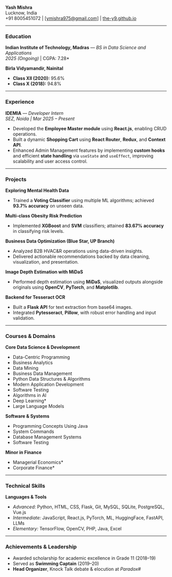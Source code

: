 **Yash Mishra**  
Lucknow, India  
+91 8005451072 | [ymishra975@gmail.com] | [the-y9.github.io](https://the-y9.github.io)  

---

### **Education**

**Indian Institute of Technology, Madras** — *BS in Data Science and Applications*  
*2025 (Ongoing)* | CGPA: 7.28*  

**Birla Vidyamandir, Nainital**  
- **Class XII (2020):** 95.6%  
- **Class X (2018):** 94.8%  

---

### **Experience**

**IDEMIA** — *Developer Intern*  
*SEZ, Noida | Mar 2025 – Present*  
- Developed the **Employee Master module** using **React.js**, enabling CRUD operations.  
- Built a dynamic **Shopping Cart** using **React Router**, **Redux**, and **Context API**.  
- Enhanced Admin Management features by implementing **custom hooks** and efficient **state handling** via `useState` and `useEffect`, improving scalability and user access control.

---

### **Projects**

**Exploring Mental Health Data**  
- Trained a **Voting Classifier** using multiple ML algorithms; achieved **93.7% accuracy** on unseen data.

**Multi-class Obesity Risk Prediction**  
- Implemented **XGBoost** and **SVM** classifiers; attained **83.67% accuracy** in classifying risk levels.

**Business Data Optimization (Blue Star, UP Branch)**  
- Analyzed B2B HVAC&R operations using data-driven insights.  
- Delivered actionable recommendations backed by data cleaning, visualization, and presentation.

**Image Depth Estimation with MiDaS**  
- Performed depth estimation using **MiDaS**, visualized outputs alongside originals using **OpenCV**, **PyTorch**, and **Matplotlib**.

**Backend for Tesseract OCR**  
- Built a **Flask API** for text extraction from base64 images.  
- Integrated **Pytesseract**, **Pillow**, with robust error handling and input validation.

---

### **Courses & Domains**

**Core Data Science & Development**  
- Data-Centric Programming  
- Business Analytics  
- Data Mining  
- Business Data Management  
- Python Data Structures & Algorithms  
- Modern Application Development  
- Software Testing  
- Algorithms in AI  
- Deep Learning*  
- Large Language Models  

**Software & Systems**  
- Programming Concepts Using Java  
- System Commands  
- Database Management Systems  
- Software Testing  

**Minor in Finance**  
- Managerial Economics*  
- Corporate Finance*  

---

### **Technical Skills**

**Languages & Tools**  
- *Advanced:* Python, HTML, CSS, Flask, Git, MySQL, SQLite, PostgreSQL, Vue.js  
- *Intermediate:* JavaScript, React.js, PyTorch, ML, HuggingFace, FastAPI, LLMs  
- *Elementary:* TensorFlow, OpenCV, PHP, Java, Excel  

---

### **Achievements & Leadership**

-  Awarded scholarship for academic excellence in Grade 11 (2018–19)  
-  Served as **Swimming Captain** (2019–20)  
-  **Head Organizer**, Knock Talk debate & elocution at *Paradox#*